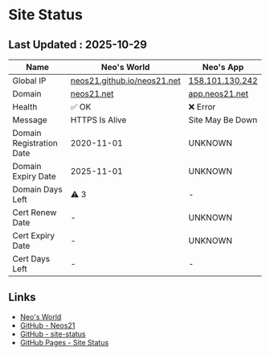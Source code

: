 # Site Status


## Last Updated : 2025-10-29

| Name | Neo's World | Neo's App |
|------|---|---|
| Global IP                | [neos21.github.io/neos21.net](http://neos21.github.io/neos21.net/) | [158.101.130.242](http://158.101.130.242/) |
| Domain                   | [neos21.net](https://neos21.net/) | [app.neos21.net](https://app.neos21.net/) |
| Health                   | ✅ OK | ❌ Error |
| Message                  | HTTPS Is Alive | Site May Be Down |
| Domain Registration Date | 2020-11-01 | UNKNOWN |
| Domain Expiry Date       | 2025-11-01 | UNKNOWN |
| Domain Days Left         | ⚠️ 3 | - |
| Cert Renew Date          | - | UNKNOWN |
| Cert Expiry Date         | - | UNKNOWN |
| Cert Days Left           | - | - |


## Links

- [Neo's World](https://neos21.net/)
- [GitHub - Neos21](https://github.com/Neos21/)
- [GitHub - site-status](https://github.com/Neos21/site-status)
- [GitHub Pages - Site Status](https://neos21.github.io/site-status/)
